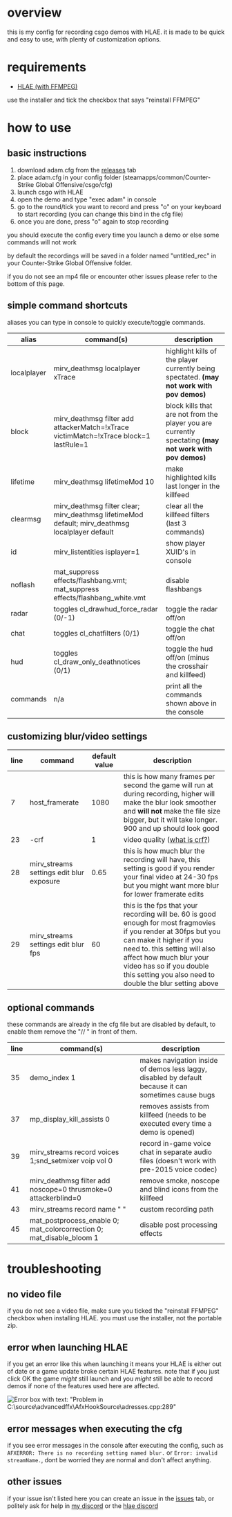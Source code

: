 <base target="_blank">

# overview
this is my config for recording csgo demos with HLAE. it is made to be quick and easy to use, with plenty of customization options.

# requirements
- [HLAE (with FFMPEG)](https://github.com/advancedfx/advancedfx/releases)

use the installer and tick the checkbox that says "reinstall FFMPEG"

# how to use
## basic instructions

1. download adam.cfg from the [releases](https://github.com/abandonedpools/hlae-cfg/releases) tab
2. place adam.cfg in your config folder (steamapps/common/Counter-Strike Global Offensive/csgo/cfg)
2. launch csgo with HLAE
2. open the demo and type "exec adam" in console
3. go to the round/tick you want to record and press "o" on your keyboard to start recording (you can change this bind in the cfg file)
4. once you are done, press "o" again to stop recording

you should execute the config every time you launch a demo or else some commands will not work

by default the recordings will be saved in a folder named "untitled_rec" in your Counter-Strike Global Offensive folder.

if you do not see an mp4 file or encounter other issues please refer to the bottom of this page.

## simple command shortcuts
aliases you can type in console to quickly execute/toggle commands.

| alias | command(s) | description |
| --- | --- | --- |
| localplayer | mirv_deathmsg localplayer xTrace | highlight kills of the player currently being spectated. **(may not work with pov demos)** |
| block | mirv_deathmsg filter add attackerMatch=!xTrace victimMatch=!xTrace block=1 lastRule=1 | block kills that are not from the player you are currently spectating **(may not work with pov demos)** |
| lifetime | mirv_deathmsg lifetimeMod 10 | make highlighted kills last longer in the killfeed |
| clearmsg | mirv_deathmsg filter clear; mirv_deathmsg lifetimeMod default; mirv_deathmsg localplayer default | clear all the killfeed filters (last 3 commands) |
| id | mirv_listentities isplayer=1 | show player XUID's in console |
| noflash | mat_suppress effects/flashbang.vmt; mat_suppress effects/flashbang_white.vmt | disable flashbangs |
| radar | toggles cl_drawhud_force_radar (0/-1) | toggle the radar off/on |
| chat | toggles cl_chatfilters (0/1) | toggle the chat off/on |
| hud | toggles cl_draw_only_deathnotices (0/1) |toggle the hud off/on (minus the crosshair and killfeed) |
| commands | n/a | print all the commands shown above in the console |

## customizing blur/video settings
| line | command | default value | description |
| --- | --- | --- | --- |
| 7 | host_framerate | 1080 | this is how many frames per second the game will run at during recording, higher will make the blur look smoother and **will not** make the file size bigger, but it will take longer. 900 and up should look good |
| 23 | -crf | 1 | video quality ([what is crf?](https://trac.ffmpeg.org/wiki/Encode/H.264#crf)) |
| 28 | mirv_streams settings edit blur exposure | 0.65 | this is how much blur the recording will have, this setting is good if you render your final video at 24-30 fps but you might want more blur for lower framerate edits |
| 29 | mirv_streams settings edit blur fps | 60 | this is the fps that your recording will be. 60 is good enough for most fragmovies if you render at 30fps but you can make it higher if you need to. this setting will also affect how much blur your video has so if you double this setting you also need to double the blur setting above |

## optional commands
these commands are already in the cfg file but are disabled by default, to enable them remove the "// " in front of them.

| line | command(s) | description |
| --- | --- | --- |
| 35 | demo_index 1 | makes navigation inside of demos less laggy, disabled by default because it can sometimes cause bugs |
| 37 | mp_display_kill_assists 0 | removes assists from killfeed (needs to be executed every time a demo is opened) |
| 39 | mirv_streams record voices 1;snd_setmixer voip vol 0 | record in-game voice chat in separate audio files (doesn't work with pre-2015 voice codec) |
| 41 | mirv_deathmsg filter add noscope=0 thrusmoke=0 attackerblind=0 | remove smoke, noscope and blind icons from the killfeed |
| 43 | mirv_streams record name " " | custom recording path |
| 45 | mat_postprocess_enable 0; mat_colorcorrection 0; mat_disable_bloom 1 | disable post processing effects |

# troubleshooting
## no video file
if you do not see a video file, make sure you ticked the "reinstall FFMPEG" checkbox when installing HLAE. you must use the installer, not the portable zip.

## error when launching HLAE
if you get an error like this when launching it means your HLAE is either out of date or a game update broke certain HLAE features. note that if you just click OK the game *might* still launch and you *might* still be able to record demos if none of the features used here are affected.

![Error box with text: "Problem in C:\source\advancedffx\AfxHookSource\adresses.cpp:289"](https://media.discordapp.net/attachments/893330030770405437/1085619085372563537/unknown.png?width=360&height=137)

## error messages when executing the cfg
if you see error messages in the console after executing the config, such as `AFXERROR: There is no recording setting named blur.` or `Error: invalid streamName.`, dont be worried they are normal and don't affect anything.

## other issues
if your issue isn't listed here you can create an issue in the [issues](https://github.com/abandonedpools/hlae-cfg/issues) tab, or politely ask for help in [my discord](https://discord.gg/ATHaaNuxwU) or the [hlae discord](https://discord.gg/NGp8qhN)